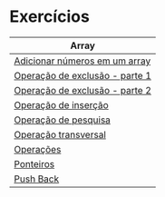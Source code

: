 # Exercícios

| Array                                                                |
| -------------------------------------------------------------------- |
| [Adicionar números em um array ](array/adicionar-numeros-no-array.c) |
| [Operação de exclusão - parte 1](array/operacao-exclusao.c)          |
| [Operação de exclusão - parte 2](array/operacao-exclusao-2.c)        |
| [Operação de inserção](array/operacao-insercao.c)                    |
| [Operação de pesquisa](array/operacao-pesquisa.c)                    |
| [Operação transversal](array/operacao-transversal.c)                 |
| [Operações](array/operacoes.c)                                       |
| [Ponteiros](array/pointer.c)                                         |
| [Push Back](array/push_back.c)                                       |
